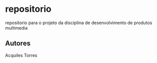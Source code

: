 # repositorio
repositorio para o projeto da disciplina de desenvolvimento de produtos multimedia

## Autores
Acquiles Torres